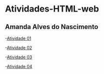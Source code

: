 # Atividades-HTML-web
## Amanda Alves do Nascimento

-[Atividade 01](https://amandabr922.github.io/Atividade-01/)

-[Atividade 02](https://amandabr922.github.io/Atividade-02/)

-[Atividade 03](https://amandabr922.github.io/Atividade-03/)

-[Atividade 04](https://amandabr922.github.io/Atividade-04/)
